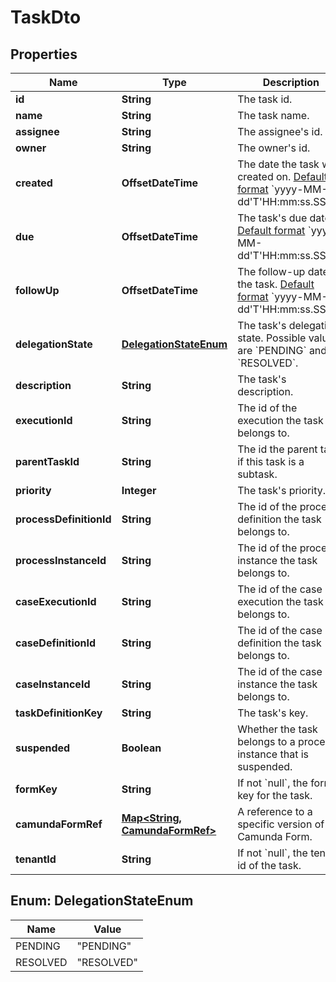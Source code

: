 

# TaskDto


## Properties

Name | Type | Description | Notes
------------ | ------------- | ------------- | -------------
**id** | **String** | The task id. |  [optional]
**name** | **String** | The task name. |  [optional]
**assignee** | **String** | The assignee&#39;s id. |  [optional]
**owner** | **String** | The owner&#39;s id. |  [optional]
**created** | **OffsetDateTime** | The date the task was created on. [Default format](https://docs.camunda.org/manual/7.16/reference/rest/overview/date-format/) &#x60;yyyy-MM-dd&#39;T&#39;HH:mm:ss.SSSZ&#x60;. |  [optional]
**due** | **OffsetDateTime** | The task&#39;s due date. [Default format](https://docs.camunda.org/manual/7.16/reference/rest/overview/date-format/) &#x60;yyyy-MM-dd&#39;T&#39;HH:mm:ss.SSSZ&#x60;. |  [optional]
**followUp** | **OffsetDateTime** | The follow-up date for the task. [Default format](https://docs.camunda.org/manual/7.16/reference/rest/overview/date-format/) &#x60;yyyy-MM-dd&#39;T&#39;HH:mm:ss.SSSZ&#x60;. |  [optional]
**delegationState** | [**DelegationStateEnum**](#DelegationStateEnum) | The task&#39;s delegation state. Possible values are &#x60;PENDING&#x60; and &#x60;RESOLVED&#x60;. |  [optional]
**description** | **String** | The task&#39;s description. |  [optional]
**executionId** | **String** | The id of the execution the task belongs to. |  [optional]
**parentTaskId** | **String** | The id the parent task, if this task is a subtask. |  [optional]
**priority** | **Integer** | The task&#39;s priority. |  [optional]
**processDefinitionId** | **String** | The id of the process definition the task belongs to. |  [optional]
**processInstanceId** | **String** | The id of the process instance the task belongs to. |  [optional]
**caseExecutionId** | **String** | The id of the case execution the task belongs to. |  [optional]
**caseDefinitionId** | **String** | The id of the case definition the task belongs to. |  [optional]
**caseInstanceId** | **String** | The id of the case instance the task belongs to. |  [optional]
**taskDefinitionKey** | **String** | The task&#39;s key. |  [optional]
**suspended** | **Boolean** | Whether the task belongs to a process instance that is suspended. |  [optional]
**formKey** | **String** | If not &#x60;null&#x60;, the form key for the task. |  [optional]
**camundaFormRef** | [**Map&lt;String, CamundaFormRef&gt;**](CamundaFormRef.md) | A reference to a specific version of a Camunda Form. |  [optional]
**tenantId** | **String** | If not &#x60;null&#x60;, the tenant id of the task. |  [optional]



## Enum: DelegationStateEnum

Name | Value
---- | -----
PENDING | &quot;PENDING&quot;
RESOLVED | &quot;RESOLVED&quot;



